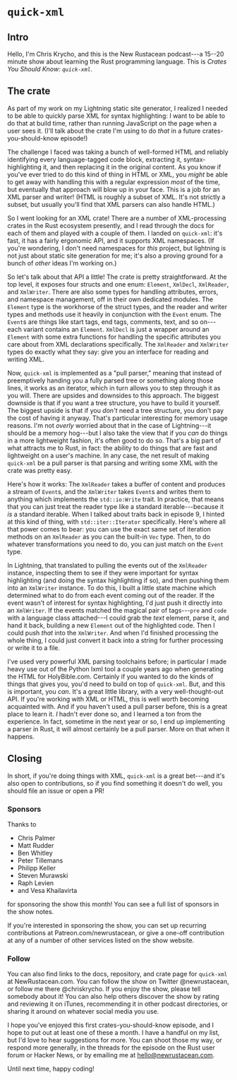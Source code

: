 # `quick-xml`

## Intro

Hello, I'm Chris Krycho, and this is the New Rustacean podcast---a 15--20 minute show about learning the Rust programming language. This is *Crates You Should Know: `quick-xml`*.

## The crate

As part of my work on my Lightning static site generator, I realized I needed to be able to quickly parse XML for syntax highlighting: I want to be able to do that at build time, rather than running JavaScript on the page when a user sees it. (I'll talk about the crate I'm using to do *that* in a future crates-you-should-know episode!)

The challenge I faced was taking a bunch of well-formed HTML and reliably identifying every language-tagged code block, extracting it, syntax-highlighting it, and then replacing it in the original content. As you know if you've ever tried to do this kind of thing in HTML or XML, you *might* be able to get away with handling this with a regular expression *most* of the time, but eventually that approach will blow up in your face. This is a job for an XML parser and writer! (HTML is roughly a subset of XML. It's not strictly a subset, but usually you'll find that XML parsers can also handle HTML.)

So I went looking for an XML crate! There are a number of XML-processing crates in the Rust ecosystem presently, and I read through the docs for each of them and played with a couple of them. I landed on `quick-xml`: it's fast, it has a fairly ergonomic API, and it supports XML namespaces. (If you're wondering, I don't need namespaces for *this* project, but lightning is not just about static site generation for me; it's also a proving ground for a bunch of *other* ideas I'm working on.)

So let's talk about that API a little! The crate is pretty straightforward. At the top level, it exposes four structs and one enum: `Element`, `XmlDecl`, `XmlReader`, and `XmlWriter`. There are also some types for handling attributes, errors, and namespace management, off in their own dedicated modules. The `Element` type is the workhorse of the struct types, and the reader and writer types and methods use it heavily in conjunction with the `Event` enum. The `Event`s are things like start tags, end tags, comments, text, and so on---each variant contains an `Element`. `XmlDecl` is just a wrapper around an `Element` with some extra functions for handling the specific attributes you care about from XML declarations specifically. The `XmlReader` and `XmlWriter` types do exactly what they say: give you an interface for reading and writing XML.

Now, `quick-xml` is implemented as a "pull parser," meaning that instead of preemptively handing you a fully parsed tree or something along those lines, it works as an iterator, which in turn allows you to step through it as you will. There are upsides and downsides to this approach. The biggest downside is that if you want a tree structure, you have to build it yourself. The biggest upside is that if you *don't* need a tree structure, you don't pay the cost of having it anyway. That's particular interesting for memory usage reasons. I'm not *overly* worried about that in the case of Lightning---it should be a memory hog---but I also take the view that if you *can* do things in a more lightweight fashion, it's often good to do so. That's a big part of what attracts me to Rust, in fact: the ability to do things that are fast and lightweight on a user's machine. In any case, the net result of making `quick-xml` be a pull parser is that parsing and writing some XML with the crate was pretty easy.

Here's how it works: The `XmlReader` takes a buffer of content and produces a stream of `Event`s, and the `XmlWriter` takes `Event`s and writes them to anything which implements the `std::io:Write` trait. In practice, that means that you can just treat the reader type like a standard iterable---because it *is* a standard iterable. When I talked about traits back in episode 9, I hinted at this kind of thing, with `std::iter::Iterator` specifically. Here's where all that power comes to bear: you can use the exact same set of iteration methods on an `XmlReader` as you can the built-in `Vec` type. Then, to do whatever transformations you need to do, you can just match on the `Event` type.

In Lightning, that translated to pulling the events out of the `XmlReader` instance, inspecting them to see if they were important for syntax highlighting (and doing the syntax highlighting if so), and then pushing them into an `XmlWriter` instance. To do this, I built a little state machine which determined what to do from each event coming out of the reader. If the event wasn't of interest for syntax highlighting, I'd just push it directly into an `XmlWriter`. If the events matched the magical pair of tags---`pre` and `code` with a language class attached---I could grab the *text* element, parse it, and hand it back, building a new `Element` out of the highlighted code. Then I could push *that* into the `XmlWriter`. And when I'd finished processing the whole thing, I could just convert it back into a string for further processing or write it to a file.

I've used very powerful XML parsing toolchains before; in particular I made heavy use out of the Python lxml tool a couple years ago when generating the HTML for HolyBible.com. Certainly if you wanted to do the kinds of things that gives you, you'd need to build on top of `quick-xml`. But, and this is important, you *can*. It's a great little library, with a very well-thought-out API. If you're working with XML or HTML, this is well worth becoming acquainted with. And if you haven't used a pull parser before, this is a great place to learn it. *I* hadn't ever done so, and I learned a ton from the experience. In fact, sometime in the next year or so, I end up implementing a parser in Rust, it will almost certainly be a pull parser. More on that when it happens.

## Closing

In short, if you're doing things with XML, `quick-xml` is a great bet---and it's also open to contributions, so if you find something it doesn't do well, you should file an issue or open a PR!

### Sponsors

Thanks to

- Chris Palmer
- Matt Rudder
- Ben Whitley
- Peter Tillemans
- Philipp Keller
- Steven Murawski
- Raph Levien
- and Vesa Khailavirta

for sponsoring the show this month! You can see a full list of sponsors in the show notes.

If you're interested in sponsoring the show, you can set up recurring contributions at Patreon.com/newrustacean, or give a one-off contribution at any of a number of other services listed on the show website.

### Follow

You can also find links to the docs, repository, and crate page for `quick-xml` at NewRustacean.com. You can follow the show on Twitter @newrustacean, or follow me there @chriskrycho. If you enjoy the show, please tell somebody about it! You can also help others discover the show by rating and reviewing it on iTunes, recommending it in other podcast directories, or sharing it around on whatever social media you use.

I hope you've enjoyed this first crates-you-should-know episode, and I hope to put out at least one of these a month. I have a handful on my list, but I'd love to hear suggestions for more. You can shoot those my way, or respond more generally, in the threads for the episode on the Rust user forum or Hacker News, or by emailing me at hello@newrustacean.com.

Until next time, happy coding!
